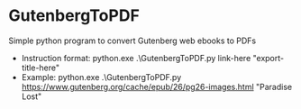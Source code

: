 # GutenbergToPDF

Simple python program to convert Gutenberg web ebooks to PDFs

- Instruction format: python.exe .\GutenbergToPDF.py link-here "export-title-here"
- Example: python.exe .\GutenbergToPDF.py https://www.gutenberg.org/cache/epub/26/pg26-images.html "Paradise Lost"
